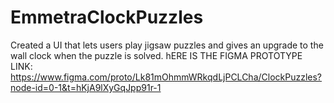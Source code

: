 # EmmetraClockPuzzles
Created a UI that lets users play jigsaw puzzles and gives an upgrade to the wall clock when the puzzle is solved.
hERE IS THE FIGMA PROTOTYPE LINK: https://www.figma.com/proto/Lk81mOhmmWRkqdLjPCLCha/ClockPuzzles?node-id=0-1&t=hKjA9lXyGqJpp91r-1

